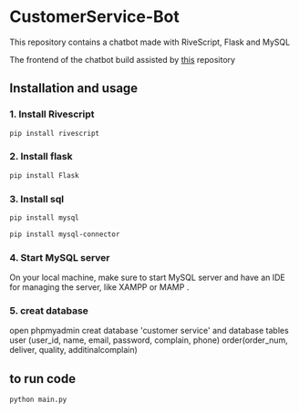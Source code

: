 # CustomerService-Bot

This repository contains a chatbot made with RiveScript, Flask and MySQL

The frontend of the chatbot build assisted by [this]( https://github.com/hlaahmed/Skin_care-chatbot/blob/master/README.md) repository 

## Installation and usage

### 1. Install Rivescript


```bash
pip install rivescript
```

### 2. Install flask


```bash
pip install Flask
```
### 3. Install sql


```bash
pip install mysql
```
```bash
pip install mysql-connector
```

### 4. Start MySQL server

On your local machine, make sure to start MySQL server and have an IDE for managing the server, like XAMPP or MAMP .

### 5. creat database 
open phpmyadmin creat database 'customer service' and database tables 
user (user_id,	name,	email, password, complain, phone)
order(order_num,	deliver,	quality,	additinalcomplain)


## to run code

```bash
python main.py  
```



